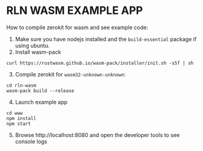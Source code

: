 # RLN WASM EXAMPLE APP

How to compile zerokit for wasm and see example code:
1. Make sure you have nodejs installed and the `build-essential` package if using ubuntu.
2. Install wasm-pack
```
curl https://rustwasm.github.io/wasm-pack/installer/init.sh -sSf | sh
```
3. Compile zerokit for `wasm32-unknown-unknown`:
```
cd rln-wasm
wasm-pack build --release
```
4. Launch example app
```
cd www
npm install
npm start
```
5. Browse http://localhost:8080 and open the developer tools to see console logs